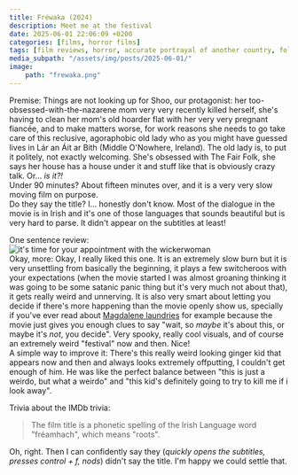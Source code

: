 ```yaml
---
title: Fréwaka (2024)
description: Meet me at the festival
date: 2025-06-01 22:06:09 +0200
categories: [films, horror films]
tags: [film reviews, horror, accurate portrayal of another country, folk horror, hagsploitation, haunted-housesploitation, irish people are weird, it's a metaphor d'uh, let's die our way out, long hair is scary, pretty metal, spooky doll, spooky painting, why would you even keep that thing at home, wrong place wrong face, they don't say the title]
media_subpath: "/assets/img/posts/2025-06-01/"
image:
    path: "frewaka.png"
---
```

<span class="reviewsection">Premise:</span> Things are not looking up for Shoo, our protagonist: her too-obsessed-with-the-nazarene mom very very recently killed herself, she's having to clean her mom's old hoarder flat with her very very pregnant fiancée, and to make matters worse, for work reasons she needs to go take care of this reclusive, agoraphobic old lady who as you might have guessed lives in Lár an Áit ar Bith (Middle O'Nowhere, Ireland). The old lady is, to put it politely, not exactly welcoming. She's obsessed with The Fair Folk, she says her house has a house under it and stuff like that is obviously crazy talk. Or... *is it?!*<br/>
<span class="reviewsection">Under 90 minutes?</span> About fifteen minutes over, and it is a very very slow moving film on purpose.<br/>
<span class="reviewsection">Do they say the title?</span> I... honestly don't know. Most of the dialogue in the movie is in Irish and it's one of those languages that sounds beautiful but is very hard to parse. It didn't appear on the subtitles at least!

<span class="reviewsection">One sentence review:</span>
![it's time for your appointment with the wickerwoman](wickerwoman.png)<br/>
<span class="reviewsection">Okay, more:</span> Okay, I really liked this one. It is an extremely slow burn but it is very unsettling from basically the beginning, it plays a few switcheroos with your expectations (when the movie started I was almost groaning thinking it was going to be some satanic panic thing but it's very much not about that), it gets really weird and unnerving. It is also very smart about letting you decide if there's more happening than the movie openly show us, specially if you've ever read about [Magdalene laundries](https://en.wikipedia.org/wiki/Magdalene_laundries_in_Ireland) for example because the movie just gives you enough clues to say "wait, so *maybe* it's about this, or maybe it's *not*, you decide". Very spooky, really cool visuals, and of course an extremely weird "festival" now and then. Nice!<br/>
<span class="reviewsection">A simple way to improve it:</span> There's this really weird looking ginger kid that appears now and then and always looks extremely offputting, I couldn't get enough of him. He was like the perfect balance between "this is just a weirdo, but what a weirdo" and "this kid's definitely going to try to kill me if i look away".

<span class="reviewsection">Trivia about the IMDb trivia:</span>
> The film title is a phonetic spelling of the Irish Language word "fréamhach", which means "roots".

Oh, right. Then I can confidently say they (*quickly opens the subtitles, presses control + f, nods*) didn't say the title. I'm happy we could settle that.